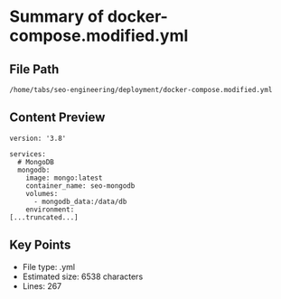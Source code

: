 # Summary of docker-compose.modified.yml
  
## File Path
`/home/tabs/seo-engineering/deployment/docker-compose.modified.yml`

## Content Preview
```
version: '3.8'

services:
  # MongoDB
  mongodb:
    image: mongo:latest
    container_name: seo-mongodb
    volumes:
      - mongodb_data:/data/db
    environment:
[...truncated...]
```

## Key Points
- File type: .yml
- Estimated size: 6538 characters
- Lines: 267
